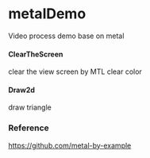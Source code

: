# metalDemo
Video process demo base on metal

#### ClearTheScreen
clear the view screen by MTL clear color

#### Draw2d
draw triangle

### Reference
https://github.com/metal-by-example
